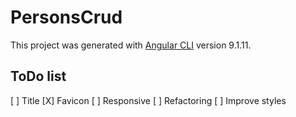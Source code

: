 # PersonsCrud

This project was generated with [Angular CLI](https://github.com/angular/angular-cli) version 9.1.11.

## ToDo list

[ ] Title
[X] Favicon
[ ] Responsive
[ ] Refactoring
[ ] Improve styles